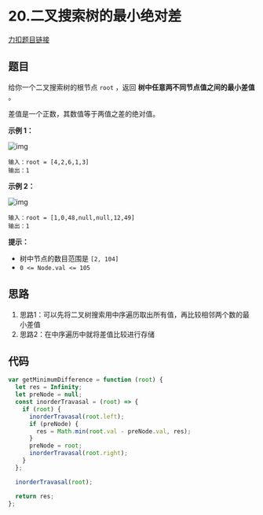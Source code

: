 # 20.二叉搜索树的最小绝对差

[力扣题目链接](https://leetcode.cn/problems/minimum-absolute-difference-in-bst/)

## 题目

给你一个二叉搜索树的根节点 `root` ，返回 **树中任意两不同节点值之间的最小差值** 。

差值是一个正数，其数值等于两值之差的绝对值。

 

**示例 1：**

![img](https://assets.leetcode.com/uploads/2021/02/05/bst1.jpg)

```
输入：root = [4,2,6,1,3]
输出：1
```

**示例 2：**

![img](https://assets.leetcode.com/uploads/2021/02/05/bst2.jpg)

```
输入：root = [1,0,48,null,null,12,49]
输出：1
```

 

**提示：**

- 树中节点的数目范围是 `[2, 104]`
- `0 <= Node.val <= 105`

## 思路

1. 思路1：可以先将二叉树搜索用中序遍历取出所有值，再比较相邻两个数的最小差值
2. 思路2：在中序遍历中就将差值比较进行存储

## 代码

~~~js
var getMinimumDifference = function (root) {
  let res = Infinity;
  let preNode = null;
  const inorderTravasal = (root) => {
    if (root) {
      inorderTravasal(root.left);
      if (preNode) {
        res = Math.min(root.val - preNode.val, res);
      }
      preNode = root;
      inorderTravasal(root.right);
    }
  };

  inorderTravasal(root);

  return res;
};
~~~

